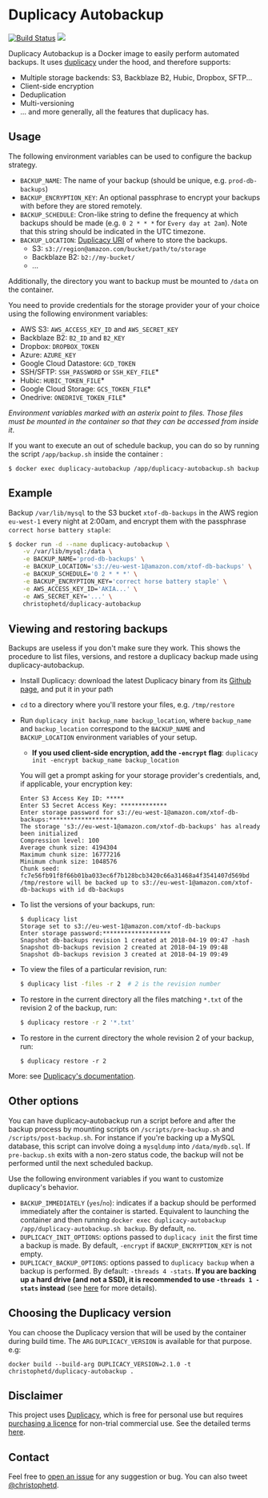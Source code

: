 # Duplicacy Autobackup

[![Build Status](https://travis-ci.org/christophetd/duplicacy-autobackup.svg?branch=master)](https://travis-ci.org/christophetd/duplicacy-autobackup)  [![](https://images.microbadger.com/badges/image/christophetd/duplicacy-autobackup.svg)](https://microbadger.com/images/christophetd/duplicacy-autobackup "Get your own image badge on microbadger.com")

Duplicacy Autobackup is a Docker image to easily perform automated backups. It uses [duplicacy](https://github.com/gilbertchen/duplicacy) under the hood, and therefore supports:

- Multiple storage backends: S3, Backblaze B2, Hubic, Dropbox, SFTP...
- Client-side encryption
- Deduplication
- Multi-versioning
- ... and more generally, all the features that duplicacy has.

## Usage

The following environment variables can be used to configure the backup strategy.

- `BACKUP_NAME`: The name of your backup (should be unique, e.g. `prod-db-backups`)
- `BACKUP_ENCRYPTION_KEY`: An optional passphrase to encrypt your backups with before they are stored remotely.
- `BACKUP_SCHEDULE`: Cron-like string to define the frequency at which backups should be made (e.g. `0 2 * * *` for `Every day at 2am`). Note that this string should be indicated in the UTC timezone.
- `BACKUP_LOCATION`: [Duplicacy URI](https://github.com/gilbertchen/duplicacy/wiki/Storage-Backends) of where to store the backups.
    - S3: `s3://region@amazon.com/bucket/path/to/storage`
    - Backblaze B2: `b2://my-bucket/`
    - ...

Additionally, the directory you want to backup must be mounted to `/data` on the container.

You need to provide credentials for the storage provider your of your choice using the following environment variables:

- AWS S3: `AWS_ACCESS_KEY_ID` and `AWS_SECRET_KEY`
- Backblaze B2: `B2_ID` and `B2_KEY`
- Dropbox: `DROPBOX_TOKEN`
- Azure: `AZURE_KEY`
- Google Cloud Datastore: `GCD_TOKEN`
- SSH/SFTP: `SSH_PASSWORD` or `SSH_KEY_FILE`*
- Hubic: `HUBIC_TOKEN_FILE`*
- Google Cloud Storage: `GCS_TOKEN_FILE`*
- Onedrive: `ONEDRIVE_TOKEN_FILE`*

*Environment variables marked with an asterix point to files. Those files must be mounted in the container so that they can be accessed from inside it*.

If you want to execute an out of schedule backup, you can do so by running the script `/app/backup.sh` inside the container :

``` 
$ docker exec duplicacy-autobackup /app/duplicacy-autobackup.sh backup
```

## Example

Backup `/var/lib/mysql` to the S3 bucket `xtof-db-backups` in the AWS region `eu-west-1` every night at 2:00am, and encrypt them with the passphrase `correct horse battery staple`:

```bash
$ docker run -d --name duplicacy-autobackup \
    -v /var/lib/mysql:/data \
    -e BACKUP_NAME='prod-db-backups' \
    -e BACKUP_LOCATION='s3://eu-west-1@amazon.com/xtof-db-backups' \
    -e BACKUP_SCHEDULE='0 2 * * *' \
    -e BACKUP_ENCRYPTION_KEY='correct horse battery staple' \
    -e AWS_ACCESS_KEY_ID='AKIA...' \
    -e AWS_SECRET_KEY='...' \
    christophetd/duplicacy-autobackup
```

## Viewing and restoring backups

Backups are useless if you don't make sure they work. This shows the procedure to list files, versions, and restore a duplicacy backup made using duplicacy-autobackup.

- Install Duplicacy: download the latest Duplicacy binary from its [Github page](https://github.com/gilbertchen/duplicacy/releases), and put it in your path

- `cd` to a directory where you'll restore your files, e.g. `/tmp/restore`

- Run `duplicacy init backup_name backup_location`, where `backup_name` and `backup_location` correspond to the `BACKUP_NAME` and `BACKUP_LOCATION` environment variables of your setup.
    - **If you used client-side encryption, add the `-encrypt` flag**: `duplicacy init -encrypt backup_name backup_location`

  You will get a prompt asking for your storage provider's credentials, and, if applicable, your encryption key:

  ```
  Enter S3 Access Key ID: *****
  Enter S3 Secret Access Key: *************
  Enter storage password for s3://eu-west-1@amazon.com/xtof-db-backups:*******************
  The storage 's3://eu-west-1@amazon.com/xtof-db-backups' has already been initialized
  Compression level: 100
  Average chunk size: 4194304
  Maximum chunk size: 16777216
  Minimum chunk size: 1048576
  Chunk seed: fc7e56fb91f8f66b01ba033ec6f7b128bcb3420c66a31468a4f3541407d569bd
  /tmp/restore will be backed up to s3://eu-west-1@amazon.com/xtof-db-backups with id db-backups
  ```

- To list the versions of your backups, run:

  ```
  $ duplicacy list
  Storage set to s3://eu-west-1@amazon.com/xtof-db-backups
  Enter storage password:*******************
  Snapshot db-backups revision 1 created at 2018-04-19 09:47 -hash
  Snapshot db-backups revision 2 created at 2018-04-19 09:48 
  Snapshot db-backups revision 3 created at 2018-04-19 09:49 
  ```

- To view the files of a particular revision, run:

  ```bash
  $ duplicacy list -files -r 2  # 2 is the revision number
  ```

- To restore in the current directory all the files matching `*.txt` of the revision 2 of the backup, run:

  ```bash
  $ duplicacy restore -r 2 '*.txt'
  ```

- To restore in the current directory the whole revision 2 of your backup, run:

  ```
  $ duplicacy restore -r 2
  ```

More: see [Duplicacy's documentation](https://github.com/gilbertchen/duplicacy/wiki).

## Other options

You can have duplicacy-autobackup run a script before and after the backup process by mounting scripts on `/scripts/pre-backup.sh` and `/scripts/post-backup.sh`. For instance if you're backing up a MySQL database, this script can involve doing a `mysqldump` into `/data/mydb.sql`. If `pre-backup.sh` exits with a non-zero status code, the backup will not be performed until the next scheduled backup.

Use the following environment variables if you want to customize duplicacy's behavior.

- `BACKUP_IMMEDIATELY` (`yes`/`no`): indicates if a backup should be performed immediately after the container is started. Equivalent to launching the container and then running `docker exec duplicacy-autobackup /app/duplicacy-autobackup.sh backup`. By default, `no`.
- `DUPLICACY_INIT_OPTIONS`: options passed to `duplicacy init` the first time a backup is made. By default, `-encrypt` if `BACKUP_ENCRYPTION_KEY` is not empty.
- `DUPLICACY_BACKUP_OPTIONS`: options passed to `duplicacy backup` when a backup is performed. By default: `-threads 4 -stats`. **If you are backing up a hard drive (and not a SSD), it is recommended to use `-threads 1 -stats` instead** (see [here](https://duplicacy.com/issue?id=5670666258874368) for more details).

## Choosing the Duplicacy version

You can choose the Duplicacy version that will be used by the container during build time. The `ARG` `DUPLICACY_VERSION` is available for that purpose. e.g:

```
docker build --build-arg DUPLICACY_VERSION=2.1.0 -t christophetd/duplicacy-autobackup .
```

## Disclaimer

This project uses [Duplicacy](https://github.com/gilbertchen/duplicacy), which is free for personal use but requires [purchasing a licence](https://duplicacy.com/buy.html) for non-trial commercial use. See the detailed terms [here](https://github.com/gilbertchen/duplicacy/blob/master/LICENSE.md).

## Contact

Feel free to [open an issue](https://github.com/christophetd/duplicacy-autobackup/issues/new) for any suggestion or bug. You can also tweet [@christophetd](https://twitter.com/christophetd).

